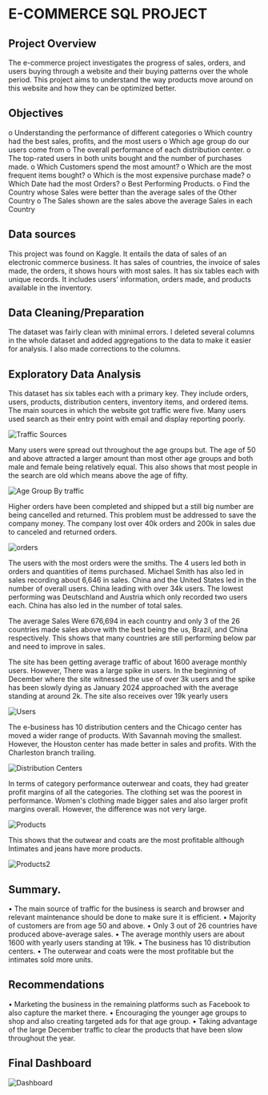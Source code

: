# E-COMMERCE SQL PROJECT
## Project Overview
The e-commerce project investigates the progress of sales, orders, and users buying through a website and their buying patterns over the whole period. This project aims to understand the way products move around on this website and how they can be optimized better.

## Objectives
o	Understanding the performance of different categories
o	Which country had the best sales, profits, and the most users
o	Which age group do our users come from
o	The overall performance of each distribution center.
o	The top-rated users in both units bought and the number of purchases made.
o	Which Customers spend the most amount? 
o	Which are the most frequent items bought? 
o	Which is the most expensive purchase made? 
o	Which Date had the most Orders?
o	Best Performing Products.
o	Find the Country whose Sales were better than the average sales of the Other Country
o	The Sales shown are the sales above the average Sales in each Country

## Data sources
This project was found on Kaggle. It entails the data of sales of an electronic commerce business. It has sales of countries, the invoice of sales made, the orders, it shows hours with most sales. It has six tables each with unique records. It includes users’ information, orders made, and products available in the inventory.

## Data Cleaning/Preparation
The dataset was fairly clean with minimal errors. I deleted several columns in the whole dataset and added aggregations to the data to make it easier for analysis. I also made corrections to the columns.

## Exploratory Data Analysis
This dataset has six tables each with a primary key. They include orders, users, products, distribution centers, inventory items, and ordered items.
The main sources in which the website got traffic were five. Many users used search as their entry point with email and display reporting poorly.

![Traffic Sources](https://github.com/datawithlusaka/E-commerce-SQL/blob/main/images/traffic_source.jpg)

Many users were spread out throughout the age groups but. The age of 50 and above attracted a larger amount than most other age groups and both male and female being relatively equal. This also shows that most people in the search are old which means above the age of fifty.

![Age Group By traffic](https://github.com/datawithlusaka/E-commerce-SQL/blob/main/images/2.jpg)

Higher orders have been completed and shipped but a still big number are being cancelled and returned. This problem must be addressed to save the company money. The company lost over 40k orders and 200k in sales due to canceled and returned orders.

![orders](https://github.com/datawithlusaka/E-commerce-SQL/blob/main/images/orderss.jpg)

The users with the most orders were the smiths. The 4 users led both in orders and quantities of items purchased. Michael Smith has also led in sales recording about 6,646 in sales.
China and the United States led in the number of overall users. China leading with over 34k users. The lowest performing was Deutschland and Austria which only recorded two users each. China has also led in the number of total sales.

The average Sales Were 676,694 in each country and only 3 of the 26 countries made sales above with the best being the us, Brazil, and China respectively. This shows that many countries are still performing below par and need to improve in sales.

The site has been getting average traffic of about 1600 average monthly users. However, There was a large spike in users. In the beginning of December where the site witnessed the use of over 3k users and the spike has been slowly dying as January 2024 approached with the average standing at around 2k.
The site also receives over 19k yearly users

![Users](https://github.com/datawithlusaka/E-commerce-SQL/blob/main/images/users.jpg)

The e-business has 10 distribution centers and the Chicago center has moved a wider range of products. With Savannah moving the smallest. However, the Houston center has made better in sales and profits. With the Charleston branch trailing.

![Distribution Centers](https://github.com/datawithlusaka/E-commerce-SQL/blob/main/images/distributionc.jpg)

In terms of category performance outerwear and coats, they had greater profit margins of all the categories. The clothing set was the poorest in performance. Women's clothing made bigger sales and also larger profit margins overall. However, the difference was not very large.

![Products](https://github.com/datawithlusaka/E-commerce-SQL/blob/main/images/prodducts.jpg)

This shows that the outwear and coats are the most profitable although Intimates and jeans have more products.

![Products2](https://github.com/datawithlusaka/E-commerce-SQL/blob/main/images/prodducts2.jpg)

## Summary.
•	The main source of traffic for the business is search and browser and relevant maintenance should be done to make sure it is efficient.
•	Majority of customers are from age 50 and above.
•	Only 3 out of 26 countries have produced above-average sales.
•	The average monthly users are about 1600 with yearly users standing at 19k.
•	The business has 10 distribution centers.
•	The outerwear and coats were the most profitable but the intimates sold more units.

## Recommendations
•	Marketing the business in the remaining platforms such as Facebook to also capture the market there.
•	Encouraging the younger age groups to shop and also creating targeted ads for that age group.
•	Taking advantage of the large December traffic to clear the products that have been slow throughout the year.

## Final Dashboard
![Dashboard](https://github.com/datawithlusaka/E-commerce-SQL/blob/main/images/dashboard.jpg)
